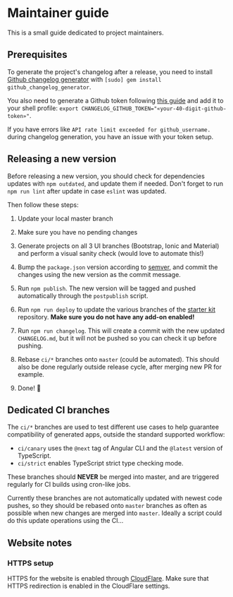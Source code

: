 # Maintainer guide

This is a small guide dedicated to project maintainers.

## Prerequisites

To generate the project's changelog after a release, you need to install [Github changelog generator](https://github.com/skywinder/github-changelog-generator)
with `[sudo] gem install github_changelog_generator`.

You also need to generate a Github token following [this guide](https://github.com/skywinder/github-changelog-generator#github-token)
and add it to your shell profile: `export CHANGELOG_GITHUB_TOKEN="«your-40-digit-github-token»"`.

If you have errors like `API rate limit exceeded for github_username.` during changelog generation, you have an issue
with your token setup.

## Releasing a new version

Before releasing a new version, you should check for dependencies updates with `npm outdated`, and update them if
needed. Don't forget to run `npm run lint` after update in case `eslint` was updated.

Then follow these steps:

1. Update your local master branch

2. Make sure you have no pending changes

3. Generate projects on all 3 UI branches (Bootstrap, Ionic and Material) and perform a visual sanity check
   (would love to automate this!)

4. Bump the `package.json` version according to [semver](https://semver.org), and commit the changes using the new
   version as the commit message.

5. Run `npm publish`. The new version will be tagged and pushed automatically through the `postpublish` script.

6. Run `npm run deploy` to update the various branches of the [starter kit](https://github.com/ngx-rocket/starter-kit)
   repository. **Make sure you do not have any add-on enabled!** 

7. Run `npm run changelog`. This will create a commit with the new updated `CHANGELOG.md`, but it will not be pushed so
   you can check it up before pushing.
   
8. Rebase `ci/*` branches onto `master` (could be automated). This should also be done regularly outside release cycle,
   after merging new PR for example.

9. Done! :tropical_drink:

## Dedicated CI branches

The `ci/*` branches are used to test different use cases to help guarantee compatibility of generated apps, outside
the standard supported workflow:

- `ci/canary` uses the `@next` tag of Angular CLI and the `@latest` version of TypeScript.
- `ci/strict` enables TypeScript strict type checking mode.

These branches should **NEVER** be merged into master, and are triggered regularly for CI builds using cron-like jobs.

Currently these branches are not automatically updated with newest code pushes, so they should be rebased onto `master`
branches as often as possible when new changes are merged into `master`. Ideally a script could do this update
operations using the CI...

## Website notes

### HTTPS setup

HTTPS for the website is enabled through [CloudFlare](https://gist.github.com/cvan/8630f847f579f90e0c014dc5199c337b).
Make sure that HTTPS redirection is enabled in the CloudFlare settings.
